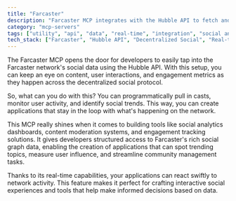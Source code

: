```yaml
---
title: "Farcaster"
description: "Farcaster MCP integrates with the Hubble API to fetch and analyze social data, enabling real-time content monitoring and user engagement tracking."
category: "mcp-servers"
tags: ["utility", "api", "data", "real-time", "integration", "social analytics", "content moderation", "engagement tracking"]
tech_stack: ["Farcaster", "Hubble API", "Decentralized Social", "Real-time Analytics", "Social Graph", "responsive applications", "community management"]
---
```


The Farcaster MCP opens the door for developers to easily tap into the Farcaster network's social data using the Hubble API. With this setup, you can keep an eye on content, user interactions, and engagement metrics as they happen across the decentralized social protocol.

So, what can you do with this? You can programmatically pull in casts, monitor user activity, and identify social trends. This way, you can create applications that stay in the loop with what's happening on the network.

This MCP really shines when it comes to building tools like social analytics dashboards, content moderation systems, and engagement tracking solutions. It gives developers structured access to Farcaster's rich social graph data, enabling the creation of applications that can spot trending topics, measure user influence, and streamline community management tasks.

Thanks to its real-time capabilities, your applications can react swiftly to network activity. This feature makes it perfect for crafting interactive social experiences and tools that help make informed decisions based on data.